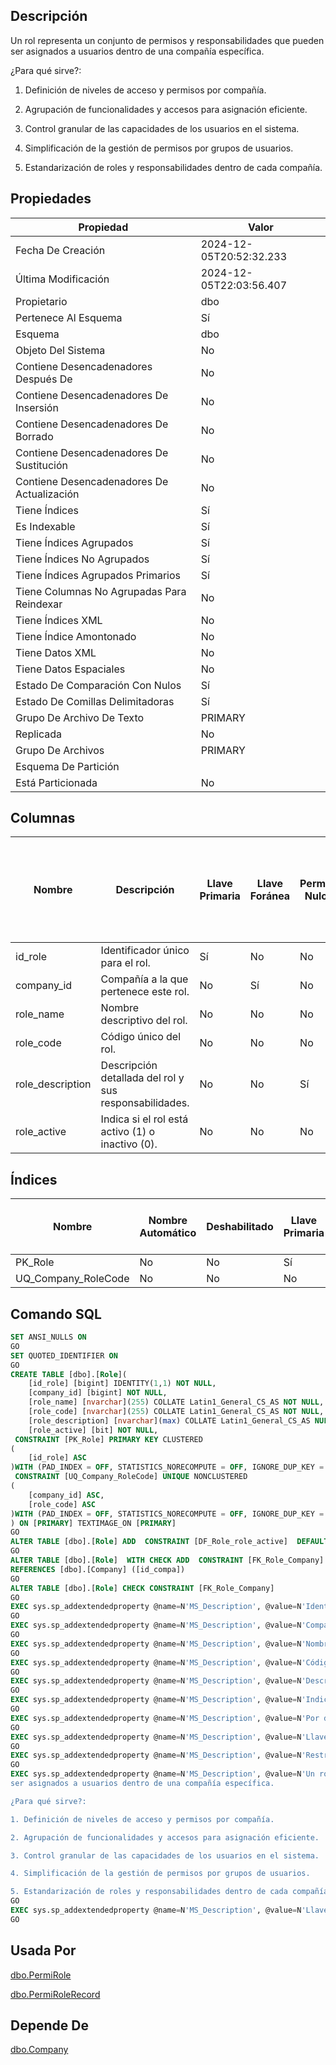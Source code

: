 ﻿## Descripción

Un rol representa un conjunto de permisos y responsabilidades que pueden
ser asignados a usuarios dentro de una compañía específica.

¿Para qué sirve?:

1. Definición de niveles de acceso y permisos por compañía.

2. Agrupación de funcionalidades y accesos para asignación eficiente.

3. Control granular de las capacidades de los usuarios en el sistema.

4. Simplificación de la gestión de permisos por grupos de usuarios.

5. Estandarización de roles y responsabilidades dentro de cada compañía.

## Propiedades

|Propiedad|Valor|
|---------|-----|
|Fecha De Creación|2024-12-05T20:52:32.233|
|Última Modificación|2024-12-05T22:03:56.407|
|Propietario|dbo|
|Pertenece Al Esquema|Sí|
|Esquema|dbo|
|Objeto Del Sistema|No|
|Contiene Desencadenadores Después De|No|
|Contiene Desencadenadores De Insersión|No|
|Contiene Desencadenadores De Borrado|No|
|Contiene Desencadenadores De Sustitución|No|
|Contiene Desencadenadores De Actualización|No|
|Tiene Índices|Sí|
|Es Indexable|Sí|
|Tiene Índices Agrupados|Sí|
|Tiene Índices No Agrupados|Sí|
|Tiene Índices Agrupados Primarios|Sí|
|Tiene Columnas No Agrupadas Para Reindexar|No|
|Tiene Índices XML|No|
|Tiene Índice Amontonado|No|
|Tiene Datos XML|No|
|Tiene Datos Espaciales|No|
|Estado De Comparación Con Nulos|Sí|
|Estado De Comillas Delimitadoras|Sí|
|Grupo De Archivo De Texto|PRIMARY|
|Replicada|No|
|Grupo De Archivos|PRIMARY|
|Esquema De Partición||
|Está Particionada|No|

## Columnas

|Nombre|Descripción|Llave Primaria|Llave Foránea|Permite Nulos|Autonumérica|Inicio Autonumérico|Incremento Autonumérico|Tipo De Dato|Esquema Del Tipo De Dato|Tipo De Dato Del Sistema|Tamaño|Precisión|Escala|Intercalación|Calculada|Relleno Ansi|Columna De Indentidad De Fila|Texto Calculado|Persistida|Nombre Del Valor Por Defecto|Esquema Predeterminado|Nombre Restricción Predeterminada|Regla|Esquema De La Regla|Determinística|Precisa|No Para Replicación|Texto Completo Indexado|Documento XML|Espacio De Nombres Del Esquema XML|Esquema Del Espacio De Nombres Del Esquema XML|
|------|-----------|--------------|-------------|-------------|------------|-------------------|-----------------------|------------|------------------------|------------------------|------|---------|------|-------------|---------|------------|-----------------------------|---------------|----------|----------------------------|----------------------|---------------------------------|-----|-------------------|--------------|-------|-------------------|-----------------------|-------------|----------------------------------|----------------------------------------------|
|id_role|Identificador único para el rol.|Sí|No|No|Sí|1|1|bigint|sys|bigint|8|19|0||No|No|No||No||||||No|No|False|No|No|||
|company_id|Compañía a la que pertenece este rol.|No|Sí|No|No|0|0|bigint|sys|bigint|8|19|0||No|No|No||No||||||No|No|False|No|No|||
|role_name|Nombre descriptivo del rol.|No|No|No|No|0|0|nvarchar|sys|nvarchar|255|0|0|Latin1_General_CS_AS|No|Sí|No||No||||||No|No|False|No|No|||
|role_code|Código único del rol.|No|No|No|No|0|0|nvarchar|sys|nvarchar|255|0|0|Latin1_General_CS_AS|No|Sí|No||No||||||No|No|False|No|No|||
|role_description|Descripción detallada del rol y sus responsabilidades.|No|No|Sí|No|0|0|nvarchar|sys|nvarchar|-1|0|0|Latin1_General_CS_AS|No|Sí|No||No||||||No|No|False|No|No|||
|role_active|Indica si el rol está activo (1) o inactivo (0).|No|No|No|No|0|0|bit|sys|bit|1|1|0||No|No|No||No|||DF_Role_role_active|||No|No|False|No|No|||

## Índices

|Nombre|Nombre Automático|Deshabilitado|Llave Primaria|Tipo|Grupo De Archivos|Único|Pertenece A Una Restricción|Ignorar Llaves Duplicadas|Admite Bloqueos De Página|Admite Bloqueos De Fila|Factor De Llenado|Texto Completo|Objeto Del Sistema|Llenar Índice|No Recalcular|Particionado|Esquema De Partición|XML|Padre XML|Tipo De Índice XML Secundario|
|------|-----------------|-------------|--------------|----|-----------------|-----|---------------------------|-------------------------|-------------------------|-----------------------|-----------------|--------------|------------------|-------------|-------------|------------|--------------------|---|---------|-----------------------------|
|PK_Role|No|No|Sí|CLUSTERED|PRIMARY|Sí|No|No|Sí|Sí|0|No|No|No|No|No||No||0|
|UQ_Company_RoleCode|No|No|No|NONCLUSTERED|PRIMARY|Sí|Sí|No|Sí|Sí|0|No|No|No|No|No||No||0|

## Comando SQL

~~~sql
SET ANSI_NULLS ON
GO
SET QUOTED_IDENTIFIER ON
GO
CREATE TABLE [dbo].[Role](
	[id_role] [bigint] IDENTITY(1,1) NOT NULL,
	[company_id] [bigint] NOT NULL,
	[role_name] [nvarchar](255) COLLATE Latin1_General_CS_AS NOT NULL,
	[role_code] [nvarchar](255) COLLATE Latin1_General_CS_AS NOT NULL,
	[role_description] [nvarchar](max) COLLATE Latin1_General_CS_AS NULL,
	[role_active] [bit] NOT NULL,
 CONSTRAINT [PK_Role] PRIMARY KEY CLUSTERED 
(
	[id_role] ASC
)WITH (PAD_INDEX = OFF, STATISTICS_NORECOMPUTE = OFF, IGNORE_DUP_KEY = OFF, ALLOW_ROW_LOCKS = ON, ALLOW_PAGE_LOCKS = ON, OPTIMIZE_FOR_SEQUENTIAL_KEY = OFF) ON [PRIMARY],
 CONSTRAINT [UQ_Company_RoleCode] UNIQUE NONCLUSTERED 
(
	[company_id] ASC,
	[role_code] ASC
)WITH (PAD_INDEX = OFF, STATISTICS_NORECOMPUTE = OFF, IGNORE_DUP_KEY = OFF, ALLOW_ROW_LOCKS = ON, ALLOW_PAGE_LOCKS = ON, OPTIMIZE_FOR_SEQUENTIAL_KEY = OFF) ON [PRIMARY]
) ON [PRIMARY] TEXTIMAGE_ON [PRIMARY]
GO
ALTER TABLE [dbo].[Role] ADD  CONSTRAINT [DF_Role_role_active]  DEFAULT ((1)) FOR [role_active]
GO
ALTER TABLE [dbo].[Role]  WITH CHECK ADD  CONSTRAINT [FK_Role_Company] FOREIGN KEY([company_id])
REFERENCES [dbo].[Company] ([id_compa])
GO
ALTER TABLE [dbo].[Role] CHECK CONSTRAINT [FK_Role_Company]
GO
EXEC sys.sp_addextendedproperty @name=N'MS_Description', @value=N'Identificador único para el rol.' , @level0type=N'SCHEMA',@level0name=N'dbo', @level1type=N'TABLE',@level1name=N'Role', @level2type=N'COLUMN',@level2name=N'id_role'
GO
EXEC sys.sp_addextendedproperty @name=N'MS_Description', @value=N'Compañía a la que pertenece este rol.' , @level0type=N'SCHEMA',@level0name=N'dbo', @level1type=N'TABLE',@level1name=N'Role', @level2type=N'COLUMN',@level2name=N'company_id'
GO
EXEC sys.sp_addextendedproperty @name=N'MS_Description', @value=N'Nombre descriptivo del rol.' , @level0type=N'SCHEMA',@level0name=N'dbo', @level1type=N'TABLE',@level1name=N'Role', @level2type=N'COLUMN',@level2name=N'role_name'
GO
EXEC sys.sp_addextendedproperty @name=N'MS_Description', @value=N'Código único del rol.' , @level0type=N'SCHEMA',@level0name=N'dbo', @level1type=N'TABLE',@level1name=N'Role', @level2type=N'COLUMN',@level2name=N'role_code'
GO
EXEC sys.sp_addextendedproperty @name=N'MS_Description', @value=N'Descripción detallada del rol y sus responsabilidades.' , @level0type=N'SCHEMA',@level0name=N'dbo', @level1type=N'TABLE',@level1name=N'Role', @level2type=N'COLUMN',@level2name=N'role_description'
GO
EXEC sys.sp_addextendedproperty @name=N'MS_Description', @value=N'Indica si el rol está activo (1) o inactivo (0).' , @level0type=N'SCHEMA',@level0name=N'dbo', @level1type=N'TABLE',@level1name=N'Role', @level2type=N'COLUMN',@level2name=N'role_active'
GO
EXEC sys.sp_addextendedproperty @name=N'MS_Description', @value=N'Por defecto el rol se crea como activo (1).' , @level0type=N'SCHEMA',@level0name=N'dbo', @level1type=N'TABLE',@level1name=N'Role', @level2type=N'CONSTRAINT',@level2name=N'DF_Role_role_active'
GO
EXEC sys.sp_addextendedproperty @name=N'MS_Description', @value=N'Llave primaria de la tabla' , @level0type=N'SCHEMA',@level0name=N'dbo', @level1type=N'TABLE',@level1name=N'Role', @level2type=N'CONSTRAINT',@level2name=N'PK_Role'
GO
EXEC sys.sp_addextendedproperty @name=N'MS_Description', @value=N'Restricción única para la combinación de ID de compañía y código de rol.' , @level0type=N'SCHEMA',@level0name=N'dbo', @level1type=N'TABLE',@level1name=N'Role', @level2type=N'CONSTRAINT',@level2name=N'UQ_Company_RoleCode'
GO
EXEC sys.sp_addextendedproperty @name=N'MS_Description', @value=N'Un rol representa un conjunto de permisos y responsabilidades que pueden
ser asignados a usuarios dentro de una compañía específica.

¿Para qué sirve?:

1. Definición de niveles de acceso y permisos por compañía.

2. Agrupación de funcionalidades y accesos para asignación eficiente.

3. Control granular de las capacidades de los usuarios en el sistema.

4. Simplificación de la gestión de permisos por grupos de usuarios.

5. Estandarización de roles y responsabilidades dentro de cada compañía.' , @level0type=N'SCHEMA',@level0name=N'dbo', @level1type=N'TABLE',@level1name=N'Role'
GO
EXEC sys.sp_addextendedproperty @name=N'MS_Description', @value=N'Llave foránea que referencia a la compañía en la tabla Company.' , @level0type=N'SCHEMA',@level0name=N'dbo', @level1type=N'TABLE',@level1name=N'Role', @level2type=N'CONSTRAINT',@level2name=N'FK_Role_Company'
GO
~~~


## Usada Por

[dbo.PermiRole](https://github.com/JamesEspitia/SERP/wiki/dbo.PermiRole)

[dbo.PermiRoleRecord](https://github.com/JamesEspitia/SERP/wiki/dbo.PermiRoleRecord)


## Depende De

[dbo.Company](https://github.com/JamesEspitia/SERP/wiki/dbo.Company)

